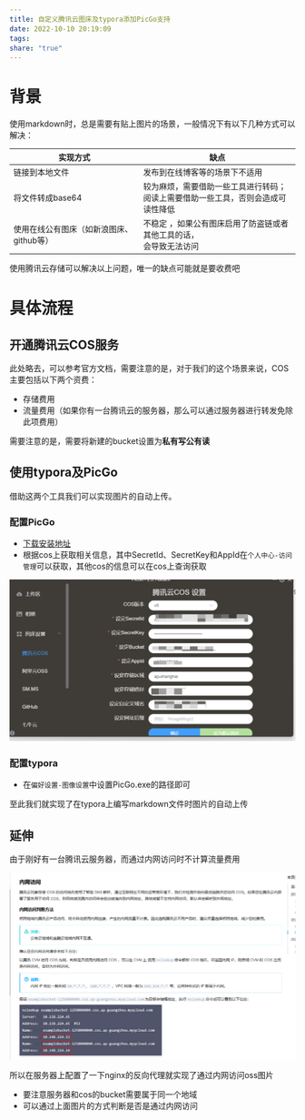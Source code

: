 ```yaml
---
title: 自定义腾讯云图床及typora添加PicGo支持
date: 2022-10-10 20:19:09
tags: 
share: "true"
---
```


# 背景

  使用markdown时，总是需要有贴上图片的场景，一般情况下有以下几种方式可以解决：

| 实现方式                                 | 缺点                                                         |
| ---------------------------------------- | ------------------------------------------------------------ |
| 链接到本地文件                           | 发布到在线博客等的场景下不适用                               |
| 将文件转成base64                         | 较为麻烦，需要借助一些工具进行转码；<br>阅读上需要借助一些工具，否则会造成可读性降低 |
| 使用在线公有图床（如新浪图床、github等） | 不稳定 ，如果公有图床启用了防盗链或者其他工具的话，<br>会导致无法访问 |

使用腾讯云存储可以解决以上问题，唯一的缺点可能就是要收费吧

<!--more-->

# 具体流程

## 开通腾讯云COS服务

此处略去，可以参考官方文档，需要注意的是，对于我们的这个场景来说，COS主要包括以下两个资费：

* 存储费用
* 流量费用（如果你有一台腾讯云的服务器，那么可以通过服务器进行转发免除此项费用）

需要注意的是，需要将新建的bucket设置为**私有写公有读**

## 使用typora及PicGo

借助这两个工具我们可以实现图片的自动上传。

### 配置PicGo

* [下载安装地址](https://picgo.github.io/PicGo-Doc/zh/guide/)
* 根据cos上获取相关信息，其中SecretId、SecretKey和AppId在`个人中心-访问管理`可以获取，其他cos的信息可以在cos上查询获取

![818ae4068ecf65ec995d89252b371075_MD5.png](/images/818ae4068ecf65ec995d89252b371075_MD5.png)

### 配置typora

* 在`偏好设置-图像设置`中设置PicGo.exe的路径即可

至此我们就实现了在typora上编写markdown文件时图片的自动上传

## 延伸

由于刚好有一台腾讯云服务器，而通过内网访问时不计算流量费用

![9a46ecf02837ba7c4aa02e46329b0d02_MD5.png](/images/9a46ecf02837ba7c4aa02e46329b0d02_MD5.png)

所以在服务器上配置了一下nginx的反向代理就实现了通过内网访问oss图片

* 要注意服务器和cos的bucket需要属于同一个地域
* 可以通过上面图片的方式判断是否是通过内网访问

